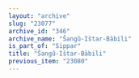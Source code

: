 ```yaml
---
layout: "archive"
slug: "23077"
archive_id: "346"
archive_name: "Šangû-Ištar-Bābili"
is_part_of: "Sippar"
title: "Šangû-Ištar-Bābili"
previous_item: "23080"
---
```

